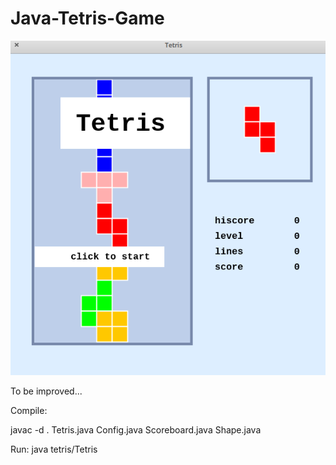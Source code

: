 # Java-Tetris-Game

![Tetris game screenshot](tetris_game.png)

To be improved...

Compile:

javac -d . Tetris.java Config.java Scoreboard.java Shape.java

Run:
java tetris/Tetris
